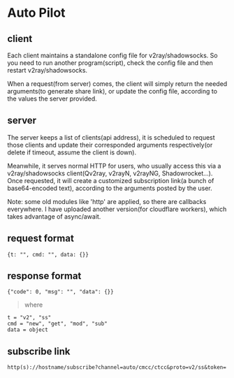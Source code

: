 # Auto Pilot

## client
Each client maintains a standalone config file for v2ray/shadowsocks. So you need to run another program(script), check the config file and then restart v2ray/shadowsocks.

When a request(from server) comes, the client will simply return the needed arguments(to generate share link), or update the config file, according to the values the server provided.

## server
The server keeps a list of clients(api address), it is scheduled to request those clients and update their corresponded arguments respectively(or delete if timeout, assume the client is down).

Meanwhile, it serves normal HTTP for users, who usually access this via a v2ray/shadowsocks client(Qv2ray, v2rayN, v2rayNG, Shadowrocket...). Once requested, it will create a customized subscription link(a bunch of base64-encoded text), according to the arguments posted by the user.

Note: some old modules like 'http' are applied, so there are callbacks everywhere. I have uploaded another version(for cloudflare workers), which takes advantage of async/await.
<br>

## request format
```
{t: "", cmd: "", data: {}}
```

## response format
```
{"code": 0, "msg": "", "data": {}}
```
> where
```
t = "v2", "ss"
cmd = "new", "get", "mod", "sub"
data = object
```

## subscribe link
```
http(s)://hostname/subscribe?channel=auto/cmcc/ctcc&proto=v2/ss&token=
```
